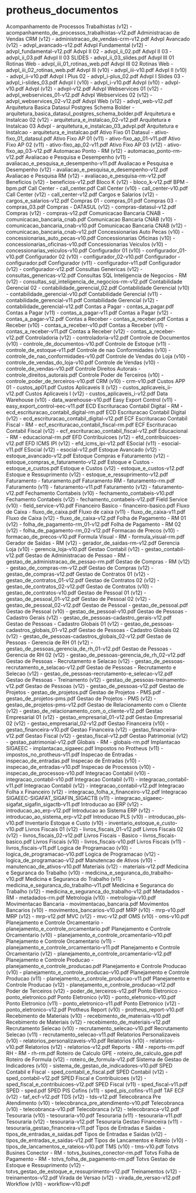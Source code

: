 # protheus_documentos

Acompanhamento de Processos Trabalhistas (v12)    - acompanhamento_de_processos_trabalhistas-v12.pdf
Administracao de Vendas CRM (v12)                 - administracao_de_vendas-crm-v12.pdf 
Advpl Avancado (v12)                              - advpl_avancado-v12.pdf
Advpl Fundamental (v12)                           - advpl_fundamental-v12.pdf
Advpl II 02                                       - advpl_ii_02.pdf
Advpl II 03                                       - advpl_ii_03.pdf
Advpl II 03 SLIDES                                - advpl_ii_03_slides.pdf
Advpl III 01 Rotinas Web                          - advpl_iii_01_rotinas_web.pdf
Advpl III 02 Rotinas Web                          - advpl_iii_02_rotinas_web.pdf
Advpl III (v10)                                   - advpl_iii-v10.pdf
Advpl II (v10)                                    - advpl_ii-v10.pdf
Advpl I Plus 02                                   - advpl_i-plus_02.pdf
Advpl I  Slides 03                                - advpl_i-slides_03.pdf
Advpl I (v10)                                     - advpl_i-v10.pdf
Advpl (v10)                                       - advpl-v10.pdf
Advpl (v12)                                       - advpl-v12.pdf
Advpl Webservices 01 (v12)                        - advpl_webservices_01-v12.pdf
Advpl Webservices 02 (v12)                        - advpl_webservices_02-v12.pdf
Advpl Web (v12)                                   - advpl_web-v12.pdf
Arquitetura Basica Datasul Postgres Schema Bolder - arquitetura_basica_datasul_postgres_schema_bolder.pdf
Arquitetura e Instalcao 02 (v12)                  - arquitetura_e_instalcao_02-v12.pdf
Arquitetura e Instalcao 03 Advpl                  - arquitetura_e_instalcao_03_advpl.pdf
Arquitetura e Instalcao                           - arquitetura_e_instalcao.pdf
Ativo Fixo 01 Datasul                             - ativo-fixo_01_datasul.pdf
Ativo Fixo AP 01 (v11)                            - ativo-fixo_ap_01-v11.pdf
Ativo Fixo AP 02 (v11)                            - ativo-fixo_ap_02-v11.pdf
Ativo Fixo AP 03 (v12)                            - ativo-fixo_ap_03-v12.pdf
Automacao Ponto - RM (v12)                        - automacao_ponto-rm-v12.pdf
Avaliacao e Pesquisa e Desempenho (v11)           - avaliacao_e_pesquisa_e_desempenho-v11.pdf
Avaliacao e Pesquisa e Desempenho (v12)           - avaliacao_e_pesquisa_e_desempenho-v12.pdf
Avaliacao e Pesquisa RM (v12)                     - avaliacao_e_pesquisa-rm-v12.pdf
Beneficios (v12)                                  - beneficios-v12.pdf
Bloco K (v12)                                     - bloco_k-v12.pdf
BPM                                               - bpm.pdf
Call Center                                       - call_center.pdf
Call Center (v10)                                 - call_center-v10.pdf
Call Center (v12)                                 - call_center-v12.pdf
Cargos e Salarios (v12)                           - cargos_e_salarios-v12.pdf
Compras 01                                        - compras_01.pdf
Compras 03                                        - compras_03.pdf
Compras - DATASUL (v12)                           - compras-datasul-v12.pdf
Compras (v12)                                     - compras-v12.pdf
Comunicacao Bancaria CNAB                         - comunicacao_bancaria_cnab.pdf
Comunicacao Bancaria CNAB (v10)                   - comunicacao_bancaria_cnab-v10.pdf
Comunicacao Bancaria CNAB (v12)                   - comunicacao_bancaria_cnab-v12.pdf
Concessionarias Auto Pecas (v10)                  - concessionarias_auto_pecas-v10.pdf
Concessionarias Oficinas (v10)                    - concessionarias_oficinas-v10.pdf
Concessionarias Veiculos (v10)                    - concessionarias_veiculos-v10.pdf
Configurador 01 (v10)                             - configurador_01-v10.pdf
Configurador 02 (v10)                             - configurador_02-v10.pdf
Configurador                                      - configurador.pdf
Configurador (v11)                                - configurador-v11.pdf
Configurador (v12)                                - configurador-v12.pdf
Consultas Genericas (v12)                         - consultas_genericas-v12.pdf
Consultas SQL Inteligencia de Negocios - RM (v12) - consultas_sql_inteligencia_de_negocios-rm-v12.pdf
Contabilidade Gerencial 02                        - contabilidade_gerencial_02.pdf
Contabilidade Gerencial (v10)                     - contabilidade_gerencial-v10.pdf
Contabilidade Gerencial (v11)                     - contabilidade_gerencial-v11.pdf
Contabilidade Gerencial (v12)                     - contabilidade_gerencial-v12.pdf
Contas a Pagar                                    - contas_a_pagar.pdf
Contas a Pagar (v11)                              - contas_a_pagar-v11.pdf
Contas a Pagar (v12)                              - contas_a_pagar-v12.pdf
Contas a Receber                                  - contas_a_receber.pdf
Contas a Receber (v10)                            - contas_a_receber-v10.pdf
Contas a Receber (v11)                            - contas_a_receber-v11.pdf
Contas a Receber (v12)                            - contas_a_receber-v12.pdf
Controladoria (v12)                               - controladoria-v12.pdf
Controle de Documentos (v10)                      - controle_de_documentos-v10.pdf
Controle de Estoque (v11)                         - controle_de_estoque-v11.pdf
Controle de nao Conformidades (v10)               - controle_de_nao_conformidades-v10.pdf
Controle de Vendas do Loja (v10)                  - controle_de_vendas_do_loja-v10.pdf
Controle de Vendas (v10)                          - controle_de_vendas-v10.pdf
Controle Direitos Autorais                        - controle_direitos_autorais.pdf
Controle Poder de Terceiros (v10)                 - controle_poder_de_terceiros-v10.pdf
CRM (v10)                                         - crm-v10.pdf
Custos APP 01                                     - custos_ap01.pdf
Custos Aplicaveis II (v12)                        - custos_aplicaveis_ii-v12.pdf
Custos Aplicaveis I (v12)                         - custos_aplicaveis_i-v12.pdf
Data Warehouse (v10)                              - data_warehouse-v10.pdf
Easy Export Control (v11)                         - easy_export_control-eec-v11.pdf
ECD Escrituracao Contabil Digital - RM            - ecd_escrituracao_contabil_digital-rm.pdf
ECD Escrituracao Contabil Digital (v12)           - ecd_escrituracao_contabil_digital-v12.pdf
ECF Escrituracao Contabil Fiscal - RM             - ecf_escrituracao_contabil_fiscal-rm.pdf
ECF Escrituracao Contabil Fiscal (v12)            - ecf_escrituracao_contabil_fiscal-v12.pdf
Educacional - RM                                  - educacional-rm.pdf
EFD Contribuicoes (v12)                           - efd_contribuicoes-v12.pdf
EFD ICMS IPI (v12)                                - efd_icms_ipi-v12.pdf
ESocial (v11)                                     - esocial-v11.pdf
ESocial (v12)                                     - esocial-v12.pdf
Estoque Avancado (v12)                            - estoque_avancado-v12.pdf
Estoque Compras e Faturamento (v12)               - estoque_compras_e_faturamento-v12.pdf
Estoque e Custos                                  - estoque_e_custos.pdf
Estoque e Custos (v12)                            - estoque_e_custos-v12.pdf
Estoque e Ressuprimento (v12)                     - estoque_e_ressuprimento-v12.pdf
Faturamento                                       - faturamento.pdf
Faturamento RM                                    - faturamento-rm.pdf
Faturamento (v11)                                 - faturamento-v11.pdf
Faturamento (v12)                                 - faturamento-v12.pdf
Fechamento Contabeis (v10)                        - fechamento_contabeis-v10.pdf
Fechamento Contabeis (v12)                        - fechamento_contabeis-v12.pdf
Field Service (v10)                               - field_service-v10.pdf
Financeiro Basico                                 - financeiro-basico.pdf
Fluxo de Caixa                                    - fluxo_de_caixa.pdf
Fluxo de caixa (v11)                              - fluxo_de_caixa-v11.pdf
Fluxo de Caixa (v12)                              - fluxo_de_caixa-v12.pdf
Folha de Pagamento - RM 01 (v12)                  - folha_de_pagamento-rm_01-v12.pdf
Folha de Pagamento - RM 02 (v12)                  - folha_de_pagamento-rm_02-v12.pdf
Formacao de Precos (v10)                          - formacao_de_precos-v10.pdf
Formula Visual - RM                               - formula_visual-rm.pdf
Gerador de Saidas - RM (v12)                      - gerador_de_saidas-rm-v12.pdf
Gerencia Loja (v10)                               - gerencia_loja-v10.pdf
Gestao Contabil (v12)                             - gestao_contabil-v12.pdf
Gestao de Administracao de Pessao - RM            - gestao_de_administracao_de_pessao-rm.pdf
Gestao de Compras - RM (v12)                      - gestao_de_compras-rm-v12.pdf
Gestao de Compras (v12)                           - gestao_de_compras-v12.pdf
Gestao de Contratos 01 (v12)                      - gestao_de_contratos_01-v12.pdf
Gestao de Contratos 02 (v12)                      - gestao_de_contratos_02-v12.pdf
Gestao de Contratos (v10)                         - gestao_de_contratos-v10.pdf
Gestao de Pessoal 01 (v12)                        - gestao_de_pessoal_01-v12.pdf
Gestao de Pessoal 02 (v12)                        - gestao_de_pessoal_02-v12.pdf
Gestao de Pessoal                                 - gestao_de_pessoal.pdf
Gestao de Pessoal (v10)                           - gestao_de_pessoal-v10.pdf
Gestao de Pessoas - Cadastro Gerais (v12)         - gestao_de_pessoas-cadastro_gerais-v12.pdf
Gestao de Pessoas - Cadastro Globais 01 (v12)     - gestao_de_pessoas-cadastros_globais_01-v12.pdf
Gestao de Pessoas - Cadastro Globais 02 (v12)     - gestao_de_pessoas-cadastros_globais_02-v12.pdf
Gestao de Pessoas - Gerencia de RH 01 (v12)       - gestao_de_pessoas_gerencia_de_rh_01-v12.pdf
Gestao de Pessoas - Gerencia de RH 02 (v12)       - gestao_de_pessoas-gerencia_de_rh_02-v12.pdf
Gestao de Pessoas - Recrutamento e Selacao (v12)  - gestao_de_pessoas-recrutamento_e_selacao-v12.pdf
Gestao de Pessoas - Recrutamento e Selecao (v12)  - gestao_de_pessoas-recrutamento-e_selecao-v12.pdf
Gestao de Pessoas - Treinamento (v12)             - gestao_de_pessoas-treinamento-v12.pdf
Gestao de Pessoas (v12)                           - gestao_de_pessoas-v12.pdf
Gestao de Projetos                                - gestao_de_projetos.pdf
Gestao de Projetos - PMS.pdf                      - gestao_de_projetos-pms.pdf
Gestao de Projetos - PMS (v12)                    - gestao_de_projetos-pms-v12.pdf
Gestao de Relacionamento com o Cliente (v12)      - gestao_de_relacionamento_com_o_cliente-v12.pdf
Gestao Empresarial 01 (v12)                       - gestao_empresarial_01-v12.pdf
Gestao Empresarial 02 (v12)                       - gestao_empresarial_02-v12.pdf
Gestao Financeira (v10)                           - gestao_financeira-v10.pdf
Gestao Financeira (v12)                           - gestao_financeira-v12.pdf
Gestao Fiscal (v12)                               - gestao_fiscal-v12.pdf
Gestao Patrimonial (v12)                          - gestao_patrimonial-v12.pdf
Globais - RM                                      - globais-rm.pdf
Implantacao SIGAEEC                               - implantacao_sigaeec.pdf
Impostos no Protheus (v11)                        - impostos_no_protheus-v11.pdf
Inspecao de Entradas                              - inspecao_de_entradas.pdf
Inspecao de Entradas (v10)                        - inspecao_de_entradas-v10.pdf
Inspecao de Processos (v10)                       - inspecao_de_processos-v10.pdf
Integracao Contabil (v10)                         - integracao_contabil-v10.pdf
Integracao Contabil (v11)                         - integracao_contabil-v11.pdf
Integracao Contabil (v12)                         - integracao_contabil-v12.pdf
Integracao Folha x Financeiro (v12)               - integracao_folha_x_financeiro-v12.pdf
Integracao SIGAEEC-SIGAFAT_SIGAFIN_SIGACTB (v11)  - integracao_sigaeec-sigafat_sigafin_sigactb-v11.pdf
Introducao ao ERP (v12)                           - introducao_ao_erp-v12.pdf
Introducao ao Sistema ERP (v12)                   - introducao_ao_sistema_erp-v12.pdf
Introducao PLS (v10)                              - introducao_pls-v10.pdf
Inventario Estoque e Custo (v10)                  - inventario_estoque_e_custo-v10.pdf
Livros Fiscais 01 (v12)                           - livros_fiscais_01-v12.pdf
Livros Fiscais 02 (v12)                           - livros_fiscais_02-v12.pdf
Livros Fiscais - Basico                           - livros_fiscais-basico.pdf
Livros Fiscais (v10)                              - livros_fiscais-v10.pdf
Livros Fiscais (v11)                              - livros_fiscais-v11.pdf
Logica de Programacao (v10)                       - logica_de_programacao-v10.pdf
Logica de Programacao (v12)                       - logica_de_programacao-v12.pdf
Manutencao de Ativos (v10)                        - manutencao_de_ativos-v10.pdf
Materiais (v12)                                   - materiais-v12.pdf
Medicina e Seguranca do Trabalho (v10)            - medicina_e_seguranca_do_trabalho-v10.pdf
Medicina e Seguranca do Trabalho (v11)            - medicina_e_seguranca_do_trabalho-v11.pdf
Medicina e Seguranca do Trabalho (v12)            - medicina_e_seguranca_do_trabalho-v12.pdf
Metadados - RM                                    - metadados-rm.pdf
Metrologia (v10)                                  - metrologia-v10.pdf
Movimentacao Bancaria                             - movimentacao_bancaria.pdf
Movimentos Bancarios (v10)                        - movimentos_bancarios-v10.pdf
MRP (v10)                                         - mrp-v10.pdf
MRP (v12)                                         - mrp-v12.pdf
MVC (v12)                                         - mvc-v12.pdf
OMS (v10)                                         - oms-v10.pdf
Planejamento e Controle Orcamentario              - planejamento_e_controle_orcamentario.pdf
Planejamento e Controle Orcamentario (v10)        - planejamento_e_controle_orcamentario-v10.pdf
Planejamento e Controle Orcamentario (v11)        - planejamento_e_controle_orcamentario-v11.pdf
Planejamento e Controle Orcamentario (v12)        - planejamento_e_controle_orcamentario-v12.pdf
Planejamento e Controle Producao                  - planejamento_e_controle_producao.pdf
Planejamento e Controle Producao (v10)            - planejamento_e_controle_producao-v10.pdf
Planejamento e Controle Producao (v11)            - planejamento_e_controle_producao-v11.pdf
Planejamento e Controle Producao (v12)            - planejamento_e_controle_producao-v12.pdf
Poder de Terceiros (v12)                          - poder_de_terceiros-v12.pdf
Ponto Eletronico                                  - ponto_eletronico.pdf
Ponto Eletronico (v10)                            - ponto_eletronico-v10.pdf
Ponto Eletronico (v11)                            - ponto_eletronico-v11.pdf
Ponto Eletronico (v12)                            - ponto_eletronico-v12.pdf
Protheus Report (v10)                             - protheus_report-v10.pdf
Recebimento de Materiais (v10)                    - recebimento_de_materiais-v10.pdf
Recebimento de Materiais (v12)                    - recebimento_de_materiais-v12.pdf
Recrutamento Selecao (v10)                        - recrutamento_selecao-v10.pdf
Recrutamento Selecao (v11)                        - recrutamento_selecao-v11.pdf
Relatorios Personalizaveis (v10)                  - relatorios_personalizaveis-v10.pdf
Relatorios (v10)                                  - relatorios-v10.pdf
Relatorios (v12)                                  - relatorios-v12.pdf
Reports - RM                                      - reports-rm.pdf
RH - RM                                           - rh-rm.pdf
Roteiro de Calculo GPE                            - roteiro_de_calculo_gpe.pdf
Roteiro de Formula (v12)                          - roteiro_de_formula-v12.pdf
Sistema de Gestao de Indicadores (v10)            - sistema_de_gestao_de_indicadores-v10.pdf
SPED Contabil e Fiscal                            - sped_contabil_e_fiscal.pdf
SPED Contabil (v12)                               - sped_contabil-v12.pdf
SPED Fiscal e Contribuicoes (v12)                 - sped_fiscal_e_contribuicoes-v12.pdf
SPED Fiscal (v11)                                 - sped_fiscal-v11.pdf
SPED                                              - sped.pdf
SPED PIS Cofins (v11)                             - sped_pis_cofins-v11.pdf
TAF ECF (v12)                                     - taf_ecf-v12.pdf
TDS (v12)                                         - tds-v12.pdf
Telecobranca Pre Atendimento (v10)                - telecobranca_pre_atendimento-v10.pdf
Telecobranca (v10)                                - telecobranca-v10.pdf
Telecobranca (v12)                                - telecobranca-v12.pdf
Tesouraria (v10)                                  - tesouraria-v10.pdf
Tesouraria (v11)                                  - tesouraria-v11.pdf
Tesouraria (v12)                                  - tesouraria-v12.pdf
Tesouraria Gestao Financeira (v11)                - tesouraria_gestao_financeira-v11.pdf
Tipos de Entradas e Saidas                        - tipos_de_entradas_e_saidas.pdf
Tipos de Entradas e Saidas (v12)                  - tipos_de_entradas_e_saidas-v12.pdf
Tipos de Lancamentos e Rateio (v10)               - tipos_de_lancamentos_e_rateios-v10.pdf
TMS (v10)                                         - tms-v10.pdf
Totvs Busines Conector - RM                       - totvs_busines_conector-rm.pdf
Totvs Folha de Pagamento - RM                     - totvs_folha_de_pagamento-rm.pdf
Totvs Gestao de Estoque e Ressuprimento (v12)     - totvs_gestao_de_estoque_e_ressuprimento-v12.pdf
Treinamentos (v12)                                - treinamentos-v12.pdf
Virada de Versao (v12)                            - virada_de_versao-v12.pdf
Workflow (v10)                                    - workflow-v10.pdf
